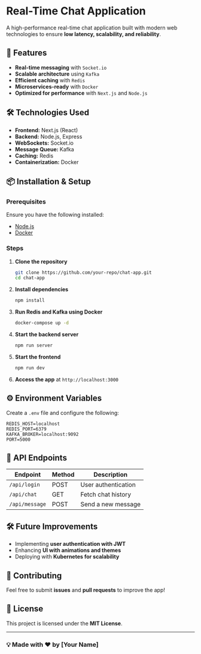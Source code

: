 # Real-Time Chat Application

A high-performance real-time chat application built with modern web technologies to ensure **low latency, scalability, and reliability**.

## 🚀 Features

- **Real-time messaging** with `Socket.io`
- **Scalable architecture** using `Kafka`
- **Efficient caching** with `Redis`
- **Microservices-ready** with `Docker`
- **Optimized for performance** with `Next.js` and `Node.js`

## 🛠️ Technologies Used

- **Frontend:** Next.js (React)
- **Backend:** Node.js, Express
- **WebSockets:** Socket.io
- **Message Queue:** Kafka
- **Caching:** Redis
- **Containerization:** Docker

## 📦 Installation & Setup

### Prerequisites

Ensure you have the following installed:

- [Node.js](https://nodejs.org/)
- [Docker](https://www.docker.com/)

### Steps

1. **Clone the repository**
   ```bash
   git clone https://github.com/your-repo/chat-app.git
   cd chat-app
   ```
2. **Install dependencies**
   ```bash
   npm install
   ```
3. **Run Redis and Kafka using Docker**
   ```bash
   docker-compose up -d
   ```
4. **Start the backend server**
   ```bash
   npm run server
   ```
5. **Start the frontend**
   ```bash
   npm run dev
   ```
6. **Access the app** at `http://localhost:3000`

## ⚙️ Environment Variables

Create a `.env` file and configure the following:

```env
REDIS_HOST=localhost
REDIS_PORT=6379
KAFKA_BROKER=localhost:9092
PORT=5000
```

## 📜 API Endpoints

| Endpoint       | Method | Description         |
| -------------- | ------ | ------------------- |
| `/api/login`   | POST   | User authentication |
| `/api/chat`    | GET    | Fetch chat history  |
| `/api/message` | POST   | Send a new message  |

## 🛠 Future Improvements

- Implementing **user authentication with JWT**
- Enhancing **UI with animations and themes**
- Deploying with **Kubernetes for scalability**

## 🤝 Contributing

Feel free to submit **issues** and **pull requests** to improve the app!

## 📄 License

This project is licensed under the **MIT License**.

---

### 💡 Made with ❤️ by [Your Name]
